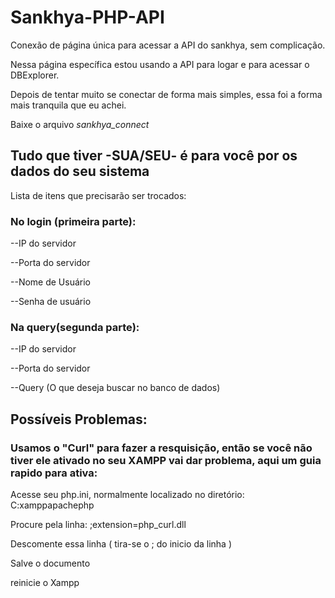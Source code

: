# Sankhya-PHP-API
Conexão de página única para acessar a API do sankhya, sem complicação.

Nessa página específica estou usando a API para logar e para acessar o DBExplorer.

Depois de tentar muito se conectar de forma mais simples, essa foi a forma mais tranquila que eu achei.

Baixe o arquivo _*sankhya_connect*_
## Tudo que tiver -SUA/SEU- é para você por os dados do seu sistema
Lista de itens que precisarão ser trocados:
### No login (primeira parte):

--IP do servidor

--Porta do servidor

--Nome de Usuário

--Senha de usuário


### Na query(segunda parte):

--IP do servidor

--Porta do servidor

--Query (O que deseja buscar no banco de dados)

## Possíveis Problemas:

### Usamos o "Curl" para fazer a resquisição, então se você não tiver ele ativado no seu XAMPP vai dar problema, aqui um guia rapido para ativa:

Acesse seu php.ini, normalmente localizado no diretório: C:xamppapachephp

Procure pela linha: ;extension=php_curl.dll

Descomente essa linha ( tira-se o ; do inicio da linha )

Salve o documento

reinicie o Xampp




